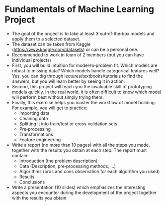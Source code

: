 # Fundamentals of Machine Learning Project

- The goal of the project is to take at least 3 out‐of‐the‐box models and apply them to a selected dataset.
- The  dataset  can  be  taken  from  Kaggle  (https://www.kaggle.com/datasets)  or  can  be  a personal one. 
- Recommended to work in team of 2 members (but you can have individual projects) 
- First, you will build intuition  for model‐to‐problem  fit. Which models are robust  to missing data?  Which  models  handle  categorical  features  well?  Yes,  you  can  dig  through lectures/textbooks/tutorials  to  find  the  answers,  but  you  will  learn  better  by  seeing  it  in action. 
- Second, this project will teach you the invaluable skill of prototyping models quickly. In the real world, it is often difficult to know which model will perform best without simply trying them. 
- Finally, this exercise helps you master the workflow of model building. For example, you will get to practice:
  - Importing data 
  - Cleaning data 
  - Splitting it into train/test or cross‐validation sets
  - Pre‐processing
  - Transformations
  - Feature engineering
- Write a report (no more than 10 pages) with all the steps you made, together with the results you obtain at each step. The report must contain:
  - Introduction (the problem description)
  - Data (Description, pre‐processing methods, …)
  - Algorithms (pros and cons observation for each algorithm you used)
  - Results
  - Conclusions 
- Write  a  presentation  (10  slides)  which  emphasizes  the  interesting  aspects  you  encounter during the development of the project together with the results you obtain. 
